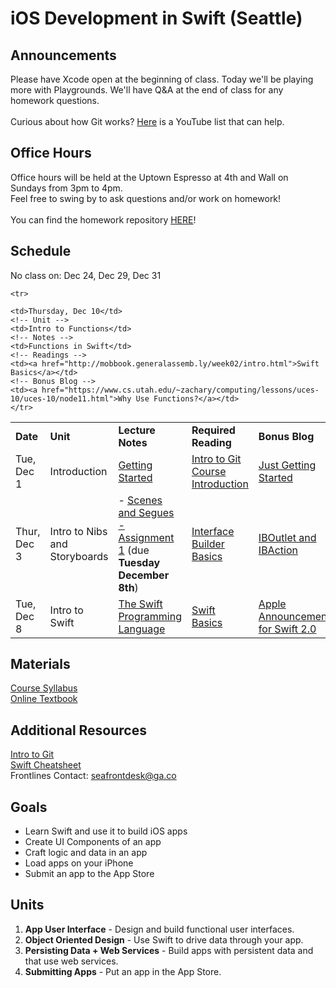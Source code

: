 # iOS Development in Swift (Seattle)

## Announcements
Please have Xcode open at the beginning of class. Today we'll be playing more with Playgrounds. We'll have Q&A at the end of class for any homework questions.
<br/><br/>
Curious about how Git works? <a href="https://www.youtube.com/watch?v=xKVlZ3wFVKA&list=PL5-da3qGB5IBLMp7LtN8Nc3Efd4hJq0kD">Here</a> is a YouTube list that can help.

## Office Hours
Office hours will be held at the Uptown Espresso at 4th and Wall on Sundays from 3pm to 4pm. <br/>
Feel free to swing by to ask questions and/or work on homework!
<br/><br/>
You can find the homework repository <a href="https://github.com/ga-students/iOS-SEA-1-Homework">HERE</a>!

## Schedule

No class on: Dec 24, Dec 29, Dec 31

<table>
  <tr>
    <td><strong>Date</strong></td>
    <td><strong>Unit</strong></td>
    <td><strong>Lecture Notes</strong></td>
    <td><strong>Required Reading</strong></td>
    <td><strong>Bonus Blog</strong></td>
  </tr>
  <tr>
  <!-- Date -->
    <td>Tue, Dec 1</td>
    <!-- Unit -->
    <td>Introduction</td>
    <!-- Notes -->
    <td><a href="https://github.com/ga-students/iOS-SEA-1/blob/master/Sessions/Session0/Lesson01.pdf">Getting Started</a><br>
</td>
<!-- Readings -->
<td><a href="http://mobbook.generalassemb.ly/github/intro.html">Intro to Git</a><br/>
<a href="http://mobbook.generalassemb.ly/week01/intro.html">Course Introduction</a></td>
<!-- Bonus Blog -->
<td><a href="https://littlebitesofcocoa.com/100-just-getting-started">Just Getting Started</a></td>
  </tr>
  <tr>
  <!-- Date -->
    <td>Thur, Dec 3</td>
    <!-- Unit -->
    <td>Intro to Nibs and Storyboards</td>
    <!-- Notes -->
    <td> - <a href="https://github.com/ga-students/iOS-SEA-1/blob/master/Sessions/Session1/Lesson02.pdf"> Scenes and Segues<br/>
    - <a href="https://github.com/ga-students/iOS-SEA-1/blob/master/Sessions/Session1/Assignment1.pdf">Assignment 1</a> (due <b>Tuesday December 8th</b>)</td>
    <!-- Readings -->
    <td><a href="http://mobbook.generalassemb.ly/week01/ib.html">Interface Builder Basics</a></td>
    <!-- Bonus Blog -->
     <td><a href="http://nshipster.com/ibaction-iboutlet-iboutletcollection/">IBOutlet and IBAction</a></td>
  </tr>
  <tr>
  <!-- Date -->
    <td>Tue, Dec 8</td>
    <!-- Unit -->
    <td>Intro to Swift</td>
    <!-- Notes -->
    <td><a href="https://github.com/ga-students/iOS-SEA-1/blob/master/Sessions/Session2/.Lesson03.key">The Swift Programming Language</a></td>
    <!-- Readings -->
    <td><a href="http://mobbook.generalassemb.ly/week02/intro.html">Swift Basics</a></td>
    <!-- Bonus Blog -->
    <td><a href="https://developer.apple.com/swift/blog/?id=29">Apple Announcement for Swift 2.0</a></td>
    </tr>

    <tr>
  <!-- Date -->
    <td>Thursday, Dec 10</td>
    <!-- Unit -->
    <td>Intro to Functions</td>
    <!-- Notes -->
    <td>Functions in Swift</td>
    <!-- Readings -->
    <td><a href="http://mobbook.generalassemb.ly/week02/intro.html">Swift Basics</a></td>
    <!-- Bonus Blog -->
    <td><a href="https://www.cs.utah.edu/~zachary/computing/lessons/uces-10/uces-10/node11.html">Why Use Functions?</a></td>
    </tr>

</table>

## Materials
<a href="https://github.com/ga-students/iOS-SEA-1/blob/master/Syllabus.pdf">Course Syllabus</a><br/>
<a href="http://mobbook.generalassemb.ly/">Online Textbook</a><br/>

## Additional Resources
<a href="http://mobbook.generalassemb.ly/github/intro.html">Intro to Git</a><br/>
<a href="https://mhm5000.gitbooks.io/swift-cheat-sheet/content/basics/README.html">Swift Cheatsheet</a><br/>
Frontlines Contact: seafrontdesk@ga.co

## Goals

* Learn Swift and use it to build iOS apps
* Create UI Components of an app
* Craft logic and data in an app
* Load apps on your iPhone 
* Submit an app to the App Store

## Units

1. **App User Interface** - Design and build functional user interfaces.
2. **Object Oriented Design** - Use Swift to drive data through your app.
3. **Persisting Data + Web Services** - Build apps with persistent data and that use web services.
4. **Submitting Apps** - Put an app in the App Store.
